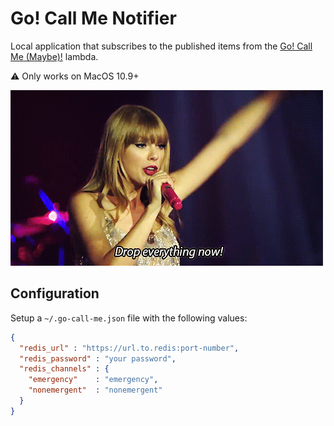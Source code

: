 # Go! Call Me Notifier

Local application that subscribes to the published items from the
[Go! Call Me (Maybe)!][go call me maybe] lambda.

:warning: Only works on MacOS 10.9+

![taylor swift][drop everything now]

## Configuration

Setup a `~/.go-call-me.json` file with the following values:

```json
{
  "redis_url" : "https://url.to.redis:port-number",
  "redis_password" : "your password",
  "redis_channels" : {
    "emergency"    : "emergency",
    "nonemergent"  : "nonemergent"
  }
}
```

[go call me maybe]: https://github.com/trueheart78/go-call-me-maybe
[drop everything now]: assets/images/taylor-swift.gif
